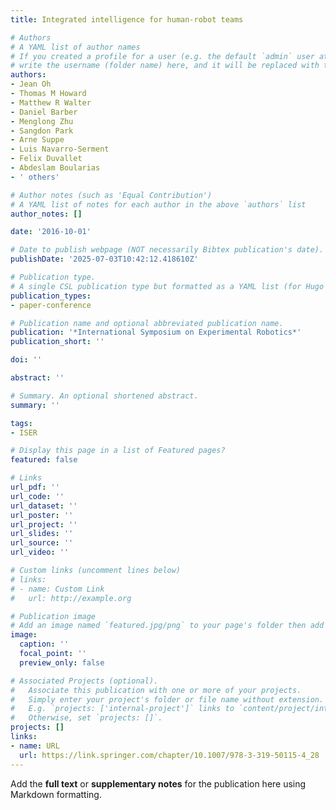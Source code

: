 ```yaml
---
title: Integrated intelligence for human-robot teams

# Authors
# A YAML list of author names
# If you created a profile for a user (e.g. the default `admin` user at `content/authors/admin/`), 
# write the username (folder name) here, and it will be replaced with their full name and linked to their profile.
authors:
- Jean Oh
- Thomas M Howard
- Matthew R Walter
- Daniel Barber
- Menglong Zhu
- Sangdon Park
- Arne Suppe
- Luis Navarro-Serment
- Felix Duvallet
- Abdeslam Boularias
- ' others'

# Author notes (such as 'Equal Contribution')
# A YAML list of notes for each author in the above `authors` list
author_notes: []

date: '2016-10-01'

# Date to publish webpage (NOT necessarily Bibtex publication's date).
publishDate: '2025-07-03T10:42:12.418610Z'

# Publication type.
# A single CSL publication type but formatted as a YAML list (for Hugo requirements).
publication_types:
- paper-conference

# Publication name and optional abbreviated publication name.
publication: '*International Symposium on Experimental Robotics*'
publication_short: ''

doi: ''

abstract: ''

# Summary. An optional shortened abstract.
summary: ''

tags:
- ISER

# Display this page in a list of Featured pages?
featured: false

# Links
url_pdf: ''
url_code: ''
url_dataset: ''
url_poster: ''
url_project: ''
url_slides: ''
url_source: ''
url_video: ''

# Custom links (uncomment lines below)
# links:
# - name: Custom Link
#   url: http://example.org

# Publication image
# Add an image named `featured.jpg/png` to your page's folder then add a caption below.
image:
  caption: ''
  focal_point: ''
  preview_only: false

# Associated Projects (optional).
#   Associate this publication with one or more of your projects.
#   Simply enter your project's folder or file name without extension.
#   E.g. `projects: ['internal-project']` links to `content/project/internal-project/index.md`.
#   Otherwise, set `projects: []`.
projects: []
links:
- name: URL
  url: https://link.springer.com/chapter/10.1007/978-3-319-50115-4_28
---
```


Add the **full text** or **supplementary notes** for the publication here using Markdown formatting.

